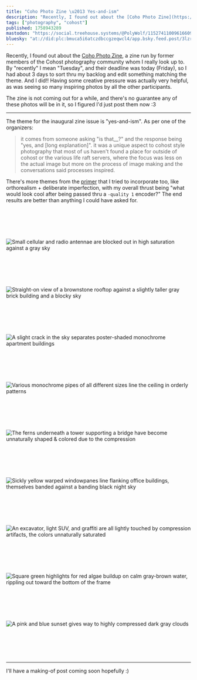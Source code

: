 ```yaml
---
title: "Coho Photo Zine \u2013 Yes-and-ism"
description: "Recently, I found out about the [Coho Photo Zine](https://coho.photo/), a zine run by former members of the Cohost photography community..."
tags: ["photography", "cohost"]
published: 1758943289
mastodon: "https://social.treehouse.systems/@PolyWolf/115274110096166092"
bluesky: "at://did:plc:bmuca5i6atczdbccgzeqwcl4/app.bsky.feed.post/3lzrzoae7ck2f"
---
```


Recently, I found out about the [Coho Photo Zine](https://coho.photo/), a zine run by former members of the Cohost photography community whom I really look up to. By "recently" I mean "Tuesday", and their deadline was today (Friday), so I had about 3 days to sort thru my backlog and edit something matching the theme. And I did!! Having some creative pressure was actually very helpful, as was seeing so many inspiring photos by all the other participants.

The zine is not coming out for a while, and there's no guarantee any of these photos will be in it, so I figured I'd just post them now :3

---

The theme for the inaugural zine issue is "yes-and-ism". As per one of the organizers:

> it comes from someone asking "is that__?" and the response being "yes, and [long explanation]". it was a unique aspect to cohost style photography that most of us haven't found a place for outside of cohost or the various life raft servers, where the focus was less on the actual image but more on the process of image making and the conversations said processes inspired.

There's more themes from the [primer](https://coho.photo/primer) that I tried to incorporate too, like orthorealism + deliberate imperfection, with my overall thrust being "what would look cool after being passed thru a `-quality 1` encoder?" The end results are better than anything I could have asked for.

<br>
<br>
<br>
<br>


![Small cellular and radio antennae are blocked out in high saturation against a gray sky](<https://static.wolfgirl.dev/polywolf/blog/0199890b-86f7-7336-8574-f85f9bdf76f0/IMG_0540-export.PNG> "antennae")

<br>
<br>
<br>
<br>

![Straight-on view of a brownstone rooftop against a slightly taller gray brick building and a blocky sky](<https://static.wolfgirl.dev/polywolf/blog/0199890b-86f7-7336-8574-f85f9bdf76f0/IMG_0780.PNG> "rooftop")

<br>
<br>
<br>
<br>

![A slight crack in the sky separates poster-shaded monochrome apartment buildings](<https://static.wolfgirl.dev/polywolf/blog/0199890b-86f7-7336-8574-f85f9bdf76f0/IMG_0806-export.PNG> "split sky")

<br>
<br>
<br>
<br>

![Various monochrome pipes of all different sizes line the ceiling in orderly patterns](<https://static.wolfgirl.dev/polywolf/blog/0199890b-86f7-7336-8574-f85f9bdf76f0/IMG_0517-export.PNG> "pipes")

<br>
<br>
<br>
<br>

![The ferns underneath a tower supporting a bridge have become unnaturally shaped & colored due to the compression](<https://static.wolfgirl.dev/polywolf/blog/0199890b-86f7-7336-8574-f85f9bdf76f0/IMG_0369-export.PNG> "undergrowth")

<br>
<br>
<br>
<br>

![Sickly yellow warped windowpanes line flanking office buildings, themselves banded against a banding black night sky](<https://static.wolfgirl.dev/polywolf/blog/0199890b-86f7-7336-8574-f85f9bdf76f0/IMG_0735_stage2.png> "office buildings")

<br>
<br>
<br>
<br>

![An excavator, light SUV, and graffiti are all lightly touched by compression artifacts, the colors unnaturally saturated](<https://static.wolfgirl.dev/polywolf/blog/0199890b-86f7-7336-8574-f85f9bdf76f0/IMG_0330.PNG> "parked vehicles")

<br>
<br>
<br>
<br>

![Square green highlights for red algae buildup on calm gray-brown water, rippling out toward the bottom of the frame](<https://static.wolfgirl.dev/polywolf/blog/0199890b-86f7-7336-8574-f85f9bdf76f0/IMG_0365.PNG> "canal")

<br>
<br>
<br>
<br>

![A pink and blue sunset gives way to highly compressed dark gray clouds](<https://static.wolfgirl.dev/polywolf/blog/0199890b-86f7-7336-8574-f85f9bdf76f0/IMG_0663-export.PNG> "sunset")

<br>
<br>
<br>
<br>

---

I'll have a making-of post coming soon hopefully :)